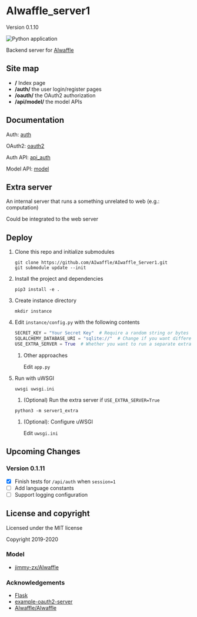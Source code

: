 # AIwaffle_server1

Version 0.1.10

![Python application](https://github.com/AIwaffle/AIwaffle_Server1/workflows/Python%20application/badge.svg?branch=dev)

Backend server for [AIwaffle](https://github.com/AIwaffle)


## Site map

 - **/** Index page
 - **/auth/** the user login/register pages
 - **/oauth/** the OAuth2 authorization
 - **/api/model/** the model APIs
 
## Documentation

Auth: [auth](/docs/auth.md)

OAuth2: [oauth2](/docs/oauth2.md)

Auth API: [api_auth](/docs/api_auth.md)

Model API: [model](/docs/model.md)

 
## Extra server

An internal server that runs a something unrelated to web (e.g.: computation)

Could be integrated to the web server

## Deploy

1. Clone this repo and initialize submodules
   ```shell script
   git clone https://github.com/AIwaffle/AIwaffle_Server1.git
   git submodule update --init
   ```
1. Install the project and dependencies
   ```shell script
   pip3 install -e .
   ```
1. Create instance directory
   ```shell script
   mkdir instance
   ```
1. Edit ```instance/config.py``` with the following contents
   ```python
   SECRET_KEY = "Your Secret Key"  # Require a random string or bytes
   SQLALCHEMY_DATABASE_URI = "sqlite://"  # Change if you want different databases
   USE_EXTRA_SERVER = True  # Whether you want to run a separate extra server
   ```
   1. Other approaches
   
      Edit ```app.py```
1. Run with uWSGI
   ```shell script
   uwsgi uwsgi.ini
   ```
   1. (Optional) Run the extra server if ```USE_EXTRA_SERVER=True```
   ```shell script
   python3 -m server1_extra
   ```
   1. (Optional): Configure uWSGI
   
      Edit ```uwsgi.ini```

## Upcoming Changes

### Version 0.1.11
 - [x] Finish tests for `/api/auth` when `session=1`
 - [ ] Add language constants
 - [ ] Support logging configuration
 
## License and copyright

Licensed under the MIT license

Copyright 2019-2020

### Model

 - [jimmy-zx/AIwaffle](https://github.com/jimmy-zx/AIwaffle)


### Acknowledgements

 - [Flask](https://github.com/pallets/flask)
 - [example-oauth2-server](https://github.com/authlib/example-oauth2-server)
 - [AIwaffle/AIwaffle](https://github.com/AIwaffle/AIwaffle)
